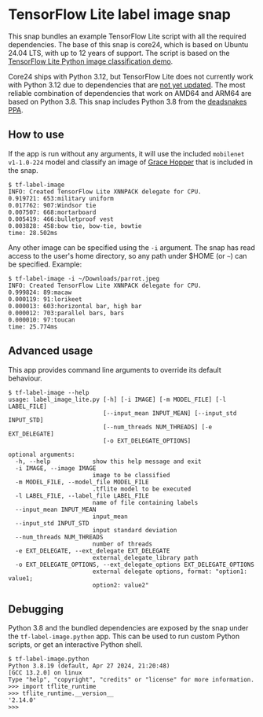 # TensorFlow Lite label image snap

This snap bundles an example TensorFlow Lite script with all the required dependencies.
The base of this snap is core24, which is based on Ubuntu 24.04 LTS, with up to 12 years of support.
The script is based on the [TensorFlow Lite Python image classification demo](https://github.com/tensorflow/tensorflow/tree/master/tensorflow/lite/examples/python).

Core24 ships with Python 3.12, but TensorFlow Lite does not currently work with Python 3.12 due to dependencies that are [not yet updated](https://github.com/tensorflow/tensorflow/issues/62003).
The most reliable combination of dependencies that work on AMD64 and ARM64 are based on Python 3.8.
This snap includes Python 3.8 from the [deadsnakes PPA](https://launchpad.net/~deadsnakes/+archive/ubuntu/ppa).

## How to use

If the app is run without any arguments, it will use the included `mobilenet v1-1.0-224` model and classify an image of [Grace Hopper](https://en.wikipedia.org/wiki/Grace_Hopper) that is included in the snap.

```
$ tf-label-image
INFO: Created TensorFlow Lite XNNPACK delegate for CPU.
0.919721: 653:military uniform
0.017762: 907:Windsor tie
0.007507: 668:mortarboard
0.005419: 466:bulletproof vest
0.003828: 458:bow tie, bow-tie, bowtie
time: 28.502ms
```

Any other image can be specified using the `-i` argument. The snap has read access to the user's home directory, so any path under $HOME (or `~`) can be specified. Example:

```
$ tf-label-image -i ~/Downloads/parrot.jpeg
INFO: Created TensorFlow Lite XNNPACK delegate for CPU.
0.999824: 89:macaw
0.000119: 91:lorikeet
0.000013: 603:horizontal bar, high bar
0.000012: 703:parallel bars, bars
0.000010: 97:toucan
time: 25.774ms
```

## Advanced usage

This app provides command line arguments to override its default behaviour.

```
$ tf-label-image --help
usage: label_image_lite.py [-h] [-i IMAGE] [-m MODEL_FILE] [-l LABEL_FILE]
                           [--input_mean INPUT_MEAN] [--input_std INPUT_STD]
                           [--num_threads NUM_THREADS] [-e EXT_DELEGATE]
                           [-o EXT_DELEGATE_OPTIONS]

optional arguments:
  -h, --help            show this help message and exit
  -i IMAGE, --image IMAGE
                        image to be classified
  -m MODEL_FILE, --model_file MODEL_FILE
                        .tflite model to be executed
  -l LABEL_FILE, --label_file LABEL_FILE
                        name of file containing labels
  --input_mean INPUT_MEAN
                        input_mean
  --input_std INPUT_STD
                        input standard deviation
  --num_threads NUM_THREADS
                        number of threads
  -e EXT_DELEGATE, --ext_delegate EXT_DELEGATE
                        external_delegate_library path
  -o EXT_DELEGATE_OPTIONS, --ext_delegate_options EXT_DELEGATE_OPTIONS
                        external delegate options, format: "option1: value1;
                        option2: value2"
```

## Debugging

Python 3.8 and the bundled dependencies are exposed by the snap under the `tf-label-image.python` app.
This can be used to run custom Python scripts, or get an interactive Python shell.

```
$ tf-label-image.python
Python 3.8.19 (default, Apr 27 2024, 21:20:48)
[GCC 13.2.0] on linux
Type "help", "copyright", "credits" or "license" for more information.
>>> import tflite_runtime
>>> tflite_runtime.__version__
'2.14.0'
>>>
```
